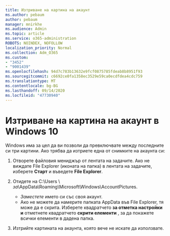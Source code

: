 ```yaml
---
title: Изтриване на картина на акаунт
ms.author: pebaum
author: pebaum
manager: mnirkhe
ms.audience: Admin
ms.topic: article
ms.service: o365-administration
ROBOTS: NOINDEX, NOFOLLOW
localization_priority: Normal
ms.collection: Adm_O365
ms.custom:
- "3452"
- "9001439"
ms.openlocfilehash: 94d7c783b13632e9fcf0875785fdeab8b8951f93
ms.sourcegitcommit: c6692ce0fa1358ec3529e59ca0ecdfdea4cdc759
ms.translationtype: MT
ms.contentlocale: bg-BG
ms.lasthandoff: 09/14/2020
ms.locfileid: "47730940"
---
```

# <a name="delete-an-account-picture-in-windows-10"></a>Изтриване на картина на акаунт в Windows 10

Windows има за цел да ви позволи да превключвате между последните си три картини. Ако трябва да изтриете една от снимките на акаунта си:

1. Отворете файловия мениджър от лентата на задачите. Ако не виждате File Explorer (иконата на папка) в лентата на задачите, изберете **Старт** и въведете **File Explorer**.

2. Отидете на C:\Users \\ *за*\AppData\Roaming\Microsoft\Windows\AccountPictures. 
    - *Заместете* името си със своя акаунт.
    - Ако не можете да намерите папката AppData във File Explorer, тя може да е скрита. Изберете квадратчето **за отметка настройки и** отметнете квадратчето **скрити елементи** , за да покажете всички елементи в дадена папка.

3. Изтрийте картината на акаунта, която вече не искате да използвате.
 
 